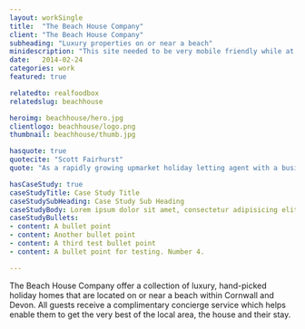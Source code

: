 ```yaml
---
layout: workSingle
title:  "The Beach House Company"
client: "The Beach House Company"
subheading: "Luxury properties on or near a beach"
minidescription: "This site needed to be very mobile friendly while at the same time delivering lots of high-quality imagery."
date:   2014-02-24
categories: work
featured: true

relatedto: realfoodbox
relatedslug: beachhouse

heroimg: beachhouse/hero.jpg
clientlogo: beachhouse/logo.png
thumbnail: beachhouse/thumb.jpg

hasquote: true
quotecite: "Scott Fairhurst"
quote: "As a rapidly growing upmarket holiday letting agent with a business that is reliant on our website being online at all times, we would not hesitate in recommending DWM"

hasCaseStudy: true
caseStudyTitle: Case Study Title
caseStudySubHeading: Case Study Sub Heading
caseStudyBody: Lorem ipsum dolor sit amet, consectetur adipisicing elit. Ad hic unde minus alias ea ut, est odit molestiae odio accusamus aliquam rem voluptatum veniam? Minima, sed ducimus quidem blanditiis animi.
caseStudyBullets:
- content: A bullet point
- content: Another bullet point
- content: A third test bullet point
- content: A bullet point for testing. Number 4.

---
```


The Beach House Company offer a collection of luxury, hand-picked holiday homes that are located on or near a beach within Cornwall and Devon. All guests receive a complimentary concierge service which helps enable them to get the very best of the local area, the house and their stay.